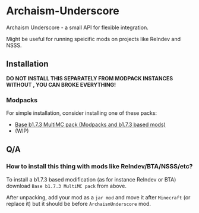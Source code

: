 # Archaism-Underscore
Archaism Underscore - a small API for flexible integration.

Might be useful for running speicific mods on projects like ReIndev and NSSS.

## Installation
**DO NOT INSTALL THIS SEPARATELY FROM MODPACK INSTANCES WITHOUT , YOU CAN BROKE EVERYTHING!**

### Modpacks

For simple installation, consider installing one of these packs:
- [Base b1.7.3 MultiMC pack (Modpacks and b1.7.3 based mods)](https://github.com/ChessChicken-KZ/Archaism-Underscore/releases/download/1-0.1/ArchaismUnderscore_1-0.1_b1.7.3.zip)
- (WIP)

## Q/A

### How to install this thing with mods like ReIndev/BTA/NSSS/etc?
To install a b1.7.3 based modification (as for instance ReIndev or BTA) download `Base b1.7.3 MultiMC pack` from above.

After unpacking, add your mod as a `jar mod` and move it after `Minecraft` (or replace it) but it should be before `ArchaismUnderscore` mod.
